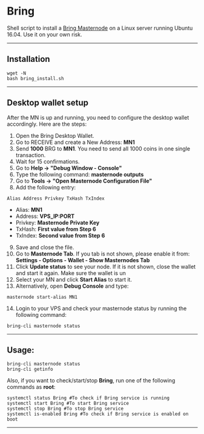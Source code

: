 # Bring
Shell script to install a [Bring Masternode](https://bringhigh.site) on a Linux server running Ubuntu 16.04. Use it on your own risk.
***

## Installation
```
wget -N 
bash bring_install.sh
```
***

## Desktop wallet setup  

After the MN is up and running, you need to configure the desktop wallet accordingly. Here are the steps:  
1. Open the Bring Desktop Wallet.  
2. Go to RECEIVE and create a New Address: **MN1**  
3. Send **1000** BRG to **MN1**. You need to send all 1000 coins in one single transaction.
4. Wait for 15 confirmations.  
5. Go to **Help -> "Debug Window - Console"**  
6. Type the following command: **masternode outputs**  
7. Go to  **Tools -> "Open Masternode Configuration File"**
8. Add the following entry:
```
Alias Address Privkey TxHash TxIndex
```
* Alias: **MN1**
* Address: **VPS_IP:PORT**
* Privkey: **Masternode Private Key**
* TxHash: **First value from Step 6**
* TxIndex:  **Second value from Step 6**
9. Save and close the file.
10. Go to **Masternode Tab**. If you tab is not shown, please enable it from: **Settings - Options - Wallet - Show Masternodes Tab**
11. Click **Update status** to see your node. If it is not shown, close the wallet and start it again. Make sure the wallet is un
12. Select your MN and click **Start Alias** to start it.
13. Alternatively, open **Debug Console** and type:
```
masternode start-alias MN1
```
14. Login to your VPS and check your masternode status by running the following command:
```
bring-cli masternode status
```
***

## Usage:
```
bring-cli masternode status  
bring-cli getinfo
```
Also, if you want to check/start/stop **Bring**, run one of the following commands as **root**:

```
systemctl status Bring #To check if Bring service is running  
systemctl start Bring #To start Bring service  
systemctl stop Bring #To stop Bring service  
systemctl is-enabled Bring #To check if Bring service is enabled on boot  
```  
***
